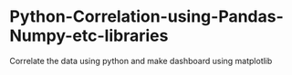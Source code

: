 # Python-Correlation-using-Pandas-Numpy-etc-libraries
Correlate the data using python and make dashboard using matplotlib
